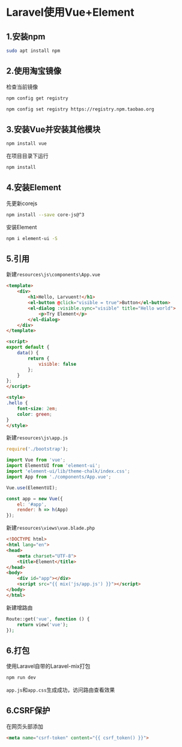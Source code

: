 # Laravel使用Vue+Element

## 1.安装npm

```bash
sudo apt install npm
```

## 2.使用淘宝镜像

检查当前镜像

```bash
npm config get registry
```

```bash
npm config set registry https://registry.npm.taobao.org
```

## 3.安装Vue并安装其他模块

```bash
npm install vue
```

在项目目录下运行

```bash
npm install
```

## 4.安装Element

先更新corejs

```bash
npm install --save core-js@^3
```

安装Element

```bash
npm i element-ui -S
```

## 5.引用

新建`resources\js\components\App.vue`

```html
<template>
    <div>
        <h1>Hello, Larvuent!</h1>
        <el-button @click="visible = true">Button</el-button>
        <el-dialog :visible.sync="visible" title="Hello world">
            <p>Try Element</p>
        </el-dialog>
    </div>
</template>

<script>
export default {
    data() {
        return {
            visible: false
        };
    }
};
</script>

<style>
.hello {
    font-size: 2em;
    color: green;
}
</style>
```

新建`resources\js\app.js`

```js
require('./bootstrap');

import Vue from 'vue';
import ElementUI from 'element-ui';
import 'element-ui/lib/theme-chalk/index.css';
import App from './components/App.vue';

Vue.use(ElementUI);

const app = new Vue({
    el: '#app',
    render: h => h(App)
});
```

新建`resources\views\vue.blade.php`

```html
<!DOCTYPE html>
<html lang="en">
<head>
    <meta charset="UTF-8">
    <title>Element</title>
</head>
<body>
    <div id="app"></div>
    <script src="{{ mix('js/app.js') }}"></script>
</body>
</html>
```

新建增路由

```php
Route::get('vue', function () {
    return view('vue');
});
```

## 6.打包

使用Laravel自带的Laravel-mix打包

```bash
npm run dev
```

`app.js`和`app.css`生成成功，访问路由查看效果

## 6.CSRF保护

在网页头部添加

```html
<meta name="csrf-token" content="{{ csrf_token() }}">
```
